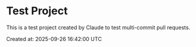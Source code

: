 # Test Project

This is a test project created by Claude to test multi-commit pull requests.

Created at: 2025-09-26 16:42:00 UTC
